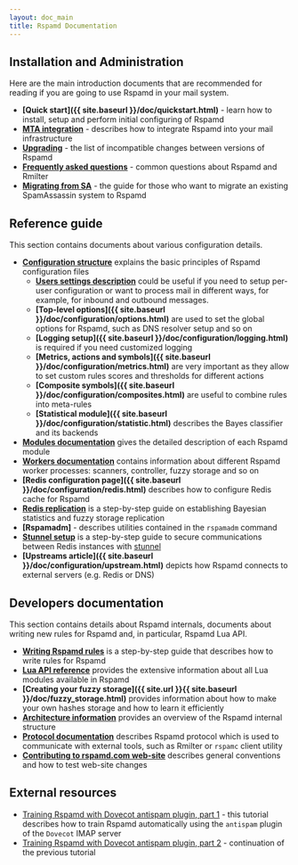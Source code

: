 ```yaml
---
layout: doc_main
title: Rspamd Documentation
---
```


## Installation and Administration

Here are the main introduction documents that are recommended for reading if you are going to use Rspamd in your mail system.

* **[Quick start]({{ site.baseurl }}/doc/quickstart.html)** - learn how to install, setup and perform initial configuring of Rspamd
* **[MTA integration](integration.html)** - describes how to integrate Rspamd into your mail infrastructure
* **[Upgrading](migration.html)** - the list of incompatible changes between versions of Rspamd
* **[Frequently asked questions](faq.html)** - common questions about Rspamd and Rmilter
* **[Migrating from SA](./tutorials/migrate_sa.html)** - the guide for those who want to migrate an existing SpamAssassin system to Rspamd

## Reference guide

This section contains documents about various configuration details.

* **[Configuration structure](./configuration/index.html)** explains the basic principles of Rspamd configuration files
  + **[Users settings description](./configuration/settings.html)** could be useful if you need to setup per-user configuration or want to process mail in different ways, for example, for inbound and outbound messages.
  + **[Top-level options]({{ site.baseurl }}/doc/configuration/options.html)** are used to set the global options for Rspamd, such as DNS resolver setup and so on
  + **[Logging setup]({{ site.baseurl }}/doc/configuration/logging.html)** is required if you need customized logging
  + **[Metrics, actions and symbols]({{ site.baseurl }}/doc/configuration/metrics.html)** are very important as they allow to set custom rules scores and thresholds for different actions
  + **[Composite symbols]({{ site.baseurl }}/doc/configuration/composites.html)** are useful to combine rules into meta-rules
  + **[Statistical module]({{ site.baseurl }}/doc/configuration/statistic.html)** describes the Bayes classifier and its backends
* **[Modules documentation](./modules/)** gives the detailed description of each Rspamd module
* **[Workers documentation](./workers/)** contains information about different Rspamd worker processes: scanners, controller, fuzzy storage and so on
* **[Redis configuration page]({{ site.baseurl }}/doc/configuration/redis.html)** describes how to configure Redis cache for Rspamd
* **[Redis replication](./tutorials/redis_replication.html)** is a step-by-step guide on establishing Bayesian statistics and fuzzy storage replication
* **[Rspamadm]** - describes utilities contained in the `rspamadm` command
* **[Stunnel setup](./tutorials/stunnel_setup.html)** is a step-by-step guide to secure communications between Redis instances with [stunnel](https://www.stunnel.org)
* **[Upstreams article]({{ site.baseurl }}/doc/configuration/upstream.html)** depicts how Rspamd connects to external servers (e.g. Redis or DNS)

## Developers documentation

This section contains details about Rspamd internals, documents about writing new rules for Rspamd and, in particular, Rspamd Lua API.

* **[Writing Rspamd rules](./tutorials/writing_rules.html)** is a step-by-step guide that describes how to write rules for Rspamd
* **[Lua API reference](./lua/)** provides the extensive information about all Lua modules available in Rspamd
* **[Creating your fuzzy storage]({{ site.url }}{{ site.baseurl }}/doc/fuzzy_storage.html)** provides information about how to make your own hashes storage and how to learn it efficiently
* **[Architecture information](./architecture/index.html)** provides an overview of the Rspamd internal structure
* **[Protocol documentation](./architecture/protocol.html)** describes Rspamd protocol which is used to communicate with external tools, such as Rmilter or `rspamc` client utility
* **[Contributing to rspamd.com web-site](./tutorials/site_contributing.html)** describes general conventions and how to test web-site changes

## External resources

* [Training Rspamd with Dovecot antispam plugin, part 1](https://kaworu.ch/blog/2014/03/25/dovecot-antispam-with-rspamd/) - this tutorial describes how to train Rspamd automatically using the `antispam` plugin of the `Dovecot` IMAP server
* [Training Rspamd with Dovecot antispam plugin, part 2](https://kaworu.ch/blog/2015/10/12/dovecot-antispam-with-rspamd-part2/) - continuation of the previous tutorial
